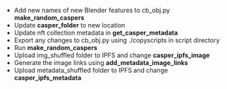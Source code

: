 
* Add new names of new Blender features to cb_obj.py **make_random_caspers** 
* Update **casper_folder** to new location
* Update nft collection metadata in **get_casper_metadata**
* Export any changes to cb_obj.py using ./copyscripts in script directory
* Run **make_random_caspers**
* Upload img_shuffled folder to IPFS and change **casper_ipfs_image**
* Generate the image links using **add_metadata_image_links**
* Upload metadata_shuffled folder to IPFS and change **casper_ipfs_metadata**